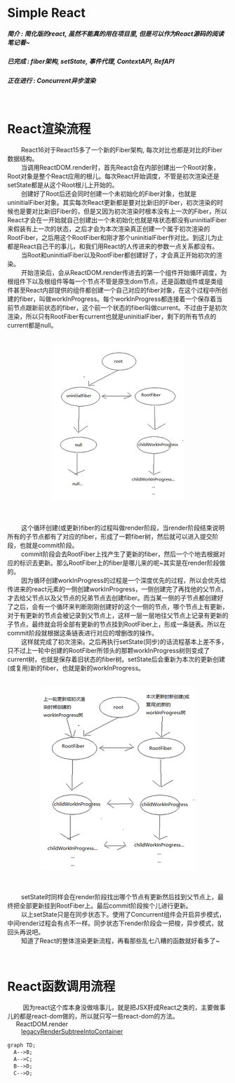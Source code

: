 # Simple React

##### 简介 : 简化版的react,  虽然不能真的用在项目里, 但是可以作为React源码的阅读笔记看~
##### 已完成 : fiber架构, setState, 事件代理, ContextAPI, RefAPI

##### 正在进行 : Concurrent异步渲染

<br>


# React渲染流程
&nbsp;&nbsp;&nbsp;&nbsp;&nbsp;&nbsp;&nbsp;&nbsp;React16对于React15多了一个新的Fiber架构, 每次对比也都是对比的Fiber数据结构。<br>
&nbsp;&nbsp;&nbsp;&nbsp;&nbsp;&nbsp;&nbsp;&nbsp;当调用ReactDOM.render时，首先React会在内部创建出一个Root对象，Root对象是整个React应用的根儿。每次React开始调度，不管是初次渲染还是setState都是从这个Root根儿上开始的。<br>
&nbsp;&nbsp;&nbsp;&nbsp;&nbsp;&nbsp;&nbsp;&nbsp;创建好了Root后还会同时创建一个未初始化的Fiber对象，也就是uninitialFiber对象。其实每次React更新都是要对比新旧的Fiber，初次渲染的时候也是要对比新旧Fiber的，但是又因为初次渲染时根本没有上一次的Fiber，所以React才会在一开始就自己创建出一个未初始化也就是啥状态都没有uninitialFiber来假装有上一次的状态，之后才会为本次渲染真正创建一个属于初次渲染的RootFiber，之后用这个RootFiber和刚才那个uninitialFiber作对比。到这儿为止都是React自己干的事儿，和我们用React的人传进来的参数一点关系都没有。<br>
&nbsp;&nbsp;&nbsp;&nbsp;&nbsp;&nbsp;&nbsp;&nbsp;当Root和uninitialFiber以及RootFiber都创建好了，才会真正开始初次的渲染。<br>
&nbsp;&nbsp;&nbsp;&nbsp;&nbsp;&nbsp;&nbsp;&nbsp;开始渲染后，会从ReactDOM.render传进去的第一个组件开始循环调度，为根组件下以及根组件等每一个节点不管是原生dom节点，还是函数组件或是类组件甚至React内部提供的组件都创建一个自己对应的fiber对象，在这个过程中所创建的fiber，叫做workInProgress。每个workInProgress都连接着一个保存着当前节点跟新前状态的fiber，这个前一个状态的fiber叫做current。不过由于是初次渲染，所以只有RootFiber有current也就是uninitialFiber，剩下的所有节点的current都是null。<br><br>

<div align="center"><img src='./img/liucheng1.png'> </div>
<br><br>

&nbsp;&nbsp;&nbsp;&nbsp;&nbsp;&nbsp;&nbsp;&nbsp;这个循环创建(或更新)fiber的过程叫做render阶段，当render阶段结束说明所有的子节点都有了对应的fiber，形成了一颗fiber树，然后就可以进入提交阶段，也就是commit阶段。<br>
&nbsp;&nbsp;&nbsp;&nbsp;&nbsp;&nbsp;&nbsp;&nbsp;commit阶段会去RootFiber上找产生了更新的fiber，然后一个个地去根据对应的标识去更新。那么RootFiber上的fiber是哪儿来的呢~其实是在render阶段做的。<br>
&nbsp;&nbsp;&nbsp;&nbsp;&nbsp;&nbsp;&nbsp;&nbsp;因为循环创建workInProgress的过程是一个深度优先的过程，所以会优先给传进来的react元素的一侧创建workInProgress，一侧创建完了再找他的父节点，才去给父节点以及父节点的兄弟节点去创建fiber。而当某一侧的子节点都创建好了之后，会有一个循环来判断刚刚创建好的这个一侧的节点，哪个节点上有更新，对于有更新的节点会被记录到父节点上，这样一层一层地往父节点上记录有更新的子节点，最终就会将全部有更新的节点挂到RootFiber上，形成一条链表。所以在commit阶段就根据这条链表进行对应的增删改的操作。<br>
&nbsp;&nbsp;&nbsp;&nbsp;&nbsp;&nbsp;&nbsp;&nbsp;这样就完成了初次渲染。之后再执行setState(同步)的话流程基本上差不多，只不过上一轮中创建的RootFiber所领头的那颗workInProgress树则变成了current树，也就是保存着旧状态的fiber树。setState后会重新为本次的更新创建(或复用)新的fiber，也就是新的workInProgress。<br><br>

<div align="center"><img src='./img/liucheng2.png'> </div>
<br><br>

&nbsp;&nbsp;&nbsp;&nbsp;&nbsp;&nbsp;&nbsp;&nbsp;setState时同样会在render阶段找出哪个节点有更新然后挂到父节点上，最终把全部更新挂到RootFiber上。最后commit阶段挨个儿进行更新。<br>
&nbsp;&nbsp;&nbsp;&nbsp;&nbsp;&nbsp;&nbsp;&nbsp;以上setState只是在同步状态下。使用了Concurrent组件会开启异步模式，中间render过程会有点不一样。同步状态下render阶段会一把梭，异步模式，就回头再说吧。<br>
&nbsp;&nbsp;&nbsp;&nbsp;&nbsp;&nbsp;&nbsp;&nbsp;知道了React的整体渲染更新流程，再看那些乱七八糟的函数就好看多了~<br><br><br>

# React函数调用流程
&nbsp;&nbsp;&nbsp;&nbsp;&nbsp;&nbsp;&nbsp;&nbsp;
因为react这个库本身没做啥事儿，就是把JSX肝成React之类的，主要做事儿的都是react-dom做的，所以就只写一些react-dom的方法。<br>
&nbsp;&nbsp;&nbsp;&nbsp;
ReactDOM.render<br>
&nbsp;&nbsp;&nbsp;&nbsp;&nbsp;&nbsp;&nbsp;&nbsp;[legacyRenderSubtreeIntoContainer](./procedure/legacyRenderSubtreeIntoContainer)




```mermaid
graph TD;
  A-->B;
  A-->C;
  B-->D;
  C-->D;
  ```
